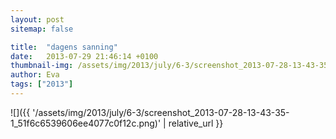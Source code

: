 ```yaml
---
layout: post
sitemap: false

title:  "dagens sanning"
date:   2013-07-29 21:46:14 +0100
thumbnail-img: /assets/img/2013/july/6-3/screenshot_2013-07-28-13-43-35-1_51f6c6539606ee4077c0f12c.png
author: Eva
tags: ["2013"]
---
```




![]({{ '/assets/img/2013/july/6-3/screenshot_2013-07-28-13-43-35-1_51f6c6539606ee4077c0f12c.png)'  | relative_url }}


